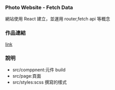 ### Photo Website - Fetch Data

網站使用 React 建立，並運用 router,fetch api 等概念

### 作品連結

[link](https://xinyu714.github.io/react-photo-fetch)

### 說明

- src/comppnent:元件 build
- src/page:頁面
- src/styles:scss 撰寫的樣式
